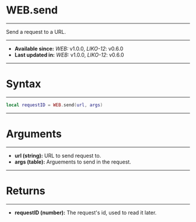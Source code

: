 # WEB.send
---

Send a request to a URL.

---

* **Available since:** _WEB:_ v1.0.0, _LIKO-12_: v0.6.0
* **Last updated in:** _WEB:_ v1.0.0, _LIKO-12_: v0.6.0

---
# Syntax
---

```lua
local requestID = WEB.send(url, args)
```

---
# Arguments
---

* **url (string):** URL to send request to.
* **args (table):** Arguements to send in the request.


---
# Returns
---

* **requestID (number):** The request's id, used to read it later.

